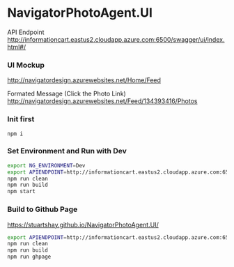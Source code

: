 # NavigatorPhotoAgent.UI


API Endpoint      
http://informationcart.eastus2.cloudapp.azure.com:6500/swagger/ui/index.html#/



### UI Mockup
http://navigatordesign.azurewebsites.net/Home/Feed

Formated Message (Click the Photo Link)     
http://navigatordesign.azurewebsites.net/Feed/134393416/Photos


### Init first

```
npm i
```

### Set Environment and Run with Dev

```bash
export NG_ENVIRONMENT=Dev
export APIENDPOINT=http://informationcart.eastus2.cloudapp.azure.com:6500/api/
npm run clean
npm run build
npm start
```

### Build to Github Page

https://stuartshay.github.io/NavigatorPhotoAgent.UI/

```bash
export APIENDPOINT=http://informationcart.eastus2.cloudapp.azure.com:6500/api/
npm run clean
npm run build
npm run ghpage
```
